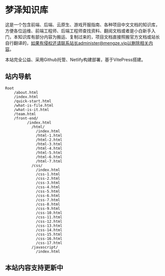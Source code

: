# 梦泽知识库

这是一个包含前端、后端、云原生、游戏开服指南、各种项目中文文档的知识库，方便各位运维、前端工程师、后端工程师查找资料、翻阅文档或者是小白新手入门，本知识库有部分内容为搬运、复制过来的，项目文档直接照搬官方文档或站长自行翻译的，如果有侵权还请联系站长administer@mengze.vip以删除相关内容。

本站完全公益、采用Github托管、Netlify构建部署，基于VitePress搭建。


## 站内导航

```File
Root
    /about.html
    /index.html
    /quick-start.html
    /what-is-file.html
    /what-is-it.html
    /team.html
    /front-end/
          /index.html
            /html/
              /index.html
              /html-1.html
              /html-2.html
              /html-3.html
              /html-4.html
              /html-5.html
              /html-6.html
              /html-7.html
            /css/
              /index.html
              /css-1.html
              /css-2.html
              /css-3.html
              /css-4.html
              /css-5.html
              /css-6.html
              /css-7.html
              /css-8.html
              /css-9.html
              /css-10.html
              /css-11.html
              /css-12.html
              /css-13.html
              /css-14.html
              /css-15.html
              /css-16.html
              /css-17.html
            /javascript/
              /index.html
```

## 本站内容支持更新中